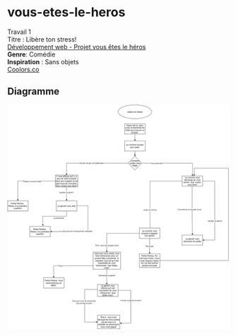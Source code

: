 # vous-etes-le-heros
Travail 1 <br>
Titre : Libère ton stress! <br>
[Développement web - Projet vous êtes le héros](https://github.com/MDLauriers36/vous-etes-le-heros/blob/main/Git/html/index.html)<br>
**Genre**: Comédie <br>
**Inspiration** : Sans objets <br>
[Coolors.co](https://coolors.co/e6b89c-73937e-4d625a-273036-e6b89c)

## Diagramme 
![Diagramme](/Git/vous-etes-le-heros/diagrammeFini.jpg)

